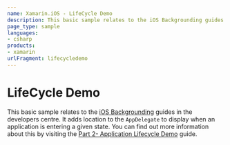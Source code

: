 ```yaml
---
name: Xamarin.iOS - LifeCycle Demo
description: This basic sample relates to the iOS Backgrounding guides in the developers centre. It adds location to the AppDelegate to display when an...
page_type: sample
languages:
- csharp
products:
- xamarin
urlFragment: lifecycledemo
---
```

# LifeCycle Demo

This basic sample relates to the [iOS Backgrounding](http://developer.xamarin.com/guides/ios/application_fundamentals/backgrounding/) guides in the developers centre. It adds location to the `AppDelegate` to display when an application is entering a given state. You can find out more information about this by visiting the [Part 2- Application Lifecycle Demo](/guides/ios/application_fundamentals/backgrounding/part_2_application_lifecycle_demo/) guide.

